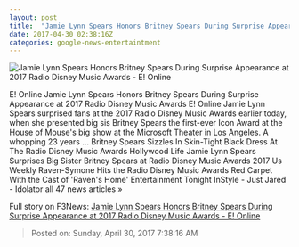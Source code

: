 ```yaml
---
layout: post
title:  "Jamie Lynn Spears Honors Britney Spears During Surprise Appearance at 2017 Radio Disney Music Awards - E! Online"
date: 2017-04-30 02:38:16Z
categories: google-news-entertaintment
---
```


![Jamie Lynn Spears Honors Britney Spears During Surprise Appearance at 2017 Radio Disney Music Awards - E! Online](http://akns-images.eonline.com/eol_images/Entire_Site/2017329/rs_600x600-170429183316-600.Jamie-Lynn-Spears-Britney-Spears.kg.042917.jpg?downsize=450:*&crop=450:350;left,top)

E! Online Jamie Lynn Spears Honors Britney Spears During Surprise Appearance at 2017 Radio Disney Music Awards E! Online Jamie Lynn Spears surprised fans at the 2017 Radio Disney Music Awards earlier today, when she presented big sis Britney Spears the first-ever Icon Award at the House of Mouse's big show at the Microsoft Theater in Los Angeles. A whopping 23 years ... Britney Spears Sizzles In Skin-Tight Black Dress At The Radio Disney Music Awards Hollywood Life Jamie Lynn Spears Surprises Big Sister Britney Spears at Radio Disney Music Awards 2017 Us Weekly Raven-Symone Hits the Radio Disney Music Awards Red Carpet With the Cast of 'Raven's Home' Entertainment Tonight InStyle - Just Jared - Idolator all 47 news articles »


Full story on F3News: [Jamie Lynn Spears Honors Britney Spears During Surprise Appearance at 2017 Radio Disney Music Awards - E! Online](http://www.f3nws.com/n/hvYfUJ)

> Posted on: Sunday, April 30, 2017 7:38:16 AM
